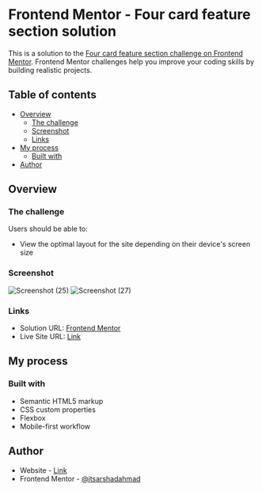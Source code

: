 # Frontend Mentor - Four card feature section solution

This is a solution to the [Four card feature section challenge on Frontend Mentor](https://www.frontendmentor.io/challenges/four-card-feature-section-weK1eFYK). Frontend Mentor challenges help you improve your coding skills by building realistic projects.

## Table of contents

-   [Overview](#overview)
    -   [The challenge](#the-challenge)
    -   [Screenshot](#screenshot)
    -   [Links](#links)
-   [My process](#my-process)
    -   [Built with](#built-with)
-   [Author](#author)

## Overview

### The challenge

Users should be able to:

-   View the optimal layout for the site depending on their device's screen size

### Screenshot

![Screenshot (25)](https://user-images.githubusercontent.com/54478287/232458620-5119794d-048c-4ec0-89ba-b8713f6aef48.png)
![Screenshot (27)](https://user-images.githubusercontent.com/54478287/232458633-82e2c2b7-38db-4696-bfc3-1f79fd18c793.png)

### Links

-   Solution URL: [Frontend Mentor](https://www.frontendmentor.io/solutions/four-card-feature-section-F5PMH3uKOk)
-   Live Site URL: [Link](https://itsarshadahmad.github.io/four-card-feature/)

## My process

### Built with

-   Semantic HTML5 markup
-   CSS custom properties
-   Flexbox
-   Mobile-first workflow

## Author

-   Website - [Link](https://itsarshadahmad.bio.link/)
-   Frontend Mentor - [@itsarshadahmad](https://www.frontendmentor.io/profile/itsarshadahmad)
